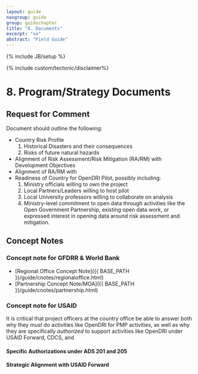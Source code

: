 ```yaml
---
layout: guide
navgroup: guide
group: guidechapter
title: "8. Documents"
excerpt: "xx"
abstract: "Field Guide"
---
```

{% include JB/setup %}

<!-- disclaimer -->
{% include custom/tectonic/disclaimer%}


# 8. Program/Strategy Documents

## Request for Comment
Document should outline the following:

* Country Risk Profile
	1. Historical Disasters and their consequences
	2. Risks of future natural hazards
* Alignment of Risk Assessment/Risk Mitigation (RA/RM) with Development Objectives
* Alignment of RA/RM with 
* Readiness of Country for OpenDRI Pilot, possibly including:
	1. Ministry officials willing to own the project
	2. Local Partners/Leaders willing to host pilot
	3. Local University professors willing to collaborate on analysis
	4. Ministry-level commitment to open data through activities like the Open Government Partnership, existing open data work, or expressed interest in opening data around risk assessment and mitigation.

## Concept Notes

### Concept note for GFDRR &amp; World Bank
* [Regional Office Concept Note]({{ BASE_PATH }}/guide/cnotes/regionaloffice.html)
* [Partnership Concept Note/MOA]({{ BASE_PATH }}/guide/cnotes/partnership.html)

### Concept note for USAID
It is critical that project officers at the country office be able to answer both why they *must* do activities like OpenDRI for PMP activities, as well as why they are specifically *authorized* to support activities like OpenDRI under USAID Forward, CDCS, and 

#### Specific Authorizations under ADS 201 and 205
#### Strategic Alignment with USAID Forward


